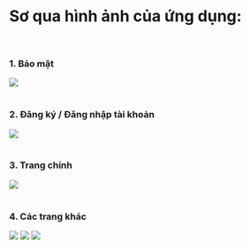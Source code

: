 <h1>Sơ qua hình ảnh của ứng dụng:</h1><br/>
<h3>1. Bảo mật</h3>
<img src="https://github.com/user-attachments/assets/5ab8aecf-d170-421d-be52-e5be33d18342">
<br/><br/>

<h3>2. Đăng ký / Đăng nhập tài khoản</h3>
<img src="https://github.com/user-attachments/assets/d227ee66-67cf-43f1-8388-5ace0fdd1de9">
<br/><br/>

<h3>3. Trang chính</h3>
<img src="https://github.com/user-attachments/assets/b854306d-676e-4f28-a090-3303ebe21ced">
<br/><br/>

<h3>4. Các trang khác</h3>
<img src="https://github.com/user-attachments/assets/bed66906-5834-4b6a-a3d8-101154cf7878" style="margin-bottom: 10px;">
<img src="https://github.com/user-attachments/assets/211316ab-bf8f-45c2-b8e1-6c41e6cae21b" style="margin-bottom: 10px;">
<img src="https://github.com/user-attachments/assets/ee46c9b9-cfaa-458e-aed8-ae809bb1b7bd" style="margin-bottom: 10px;">
